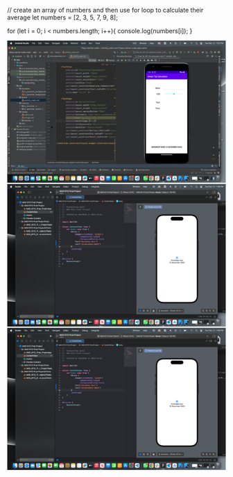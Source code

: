 // create an array of numbers and then use for loop to calculate their average 
let numbers = [2, 3, 5, 7, 9, 8];

for (let i = 0; i < numbers.length; i++){
    console.log(numbers[i]);
}

![Android Screenshot](./image.png)
![Ios Screenshot](./image-1.png)
![Parallels Screenshot](./image-2.png)